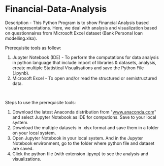 # Financial-Data-Analysis
Description - This Python Program is to show Financial Analysis based visual representations. Here, we deal with analysis and visualization based on questionnaires from  Microsoft Excel dataset (Bank Personal loan modelling.xlsx).
<br/>

Prerequisite tools as follow:
1) Jupyter Notebook (IDE) - To perform the computations for data analysis in python language that include import of libraries & datasets, analysis, create multiple Statistical Visualisations and save the Python File (.ipynb).            
2) Microsoft Excel - To open and/or read the structured or semistructured data. 
<br/>

Steps to use the prerequisite tools:
1) Download the latest Anaconda distribution from "www.anaconda.com" and select Jupyter Notebook as IDE for computions. Save to your local system.
2) Download the multiple datasets in .xlsx format and save them in a folder on your local system.
3) Open Jupyter Notebook in your local system. And in the Jupyter Notebook environment, go to the folder where python file and dataset are saved.
4) Click the python file (with extension .ipynp) to see the analysis and visualizations.
